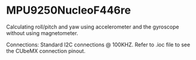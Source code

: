 # MPU9250NucleoF446re
Calculating roll/pitch and yaw using accelerometer and the gyroscope without using magnetometer.

Connections:
Standard I2C connections @ 100KHZ. Refer to .ioc file to see the CUbeMX connection pinout.
